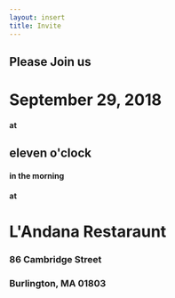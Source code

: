 ```yaml
---
layout: insert
title: Invite
---
```


## Please Join us

# September 29, 2018

#### at
## eleven o'clock
#### in the morning

#### at
# L'Andana Restaraunt
### 86 Cambridge Street
### Burlington, MA 01803
